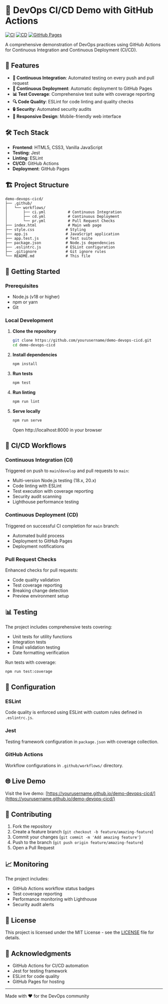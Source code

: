 # 🚀 DevOps CI/CD Demo with GitHub Actions

[![CI](https://github.com/yourusername/demo-devops-cicd/actions/workflows/ci.yml/badge.svg)](https://github.com/yourusername/demo-devops-cicd/actions/workflows/ci.yml)
[![CD](https://github.com/yourusername/demo-devops-cicd/actions/workflows/cd.yml/badge.svg)](https://github.com/yourusername/demo-devops-cicd/actions/workflows/cd.yml)
[![GitHub Pages](https://img.shields.io/badge/GitHub%20Pages-deployed-brightgreen)](https://yourusername.github.io/demo-devops-cicd/)

A comprehensive demonstration of DevOps practices using GitHub Actions for Continuous Integration and Continuous Deployment (CI/CD).

## 🌟 Features

- **🧪 Continuous Integration**: Automated testing on every push and pull request
- **🚀 Continuous Deployment**: Automatic deployment to GitHub Pages
- **📊 Test Coverage**: Comprehensive test suite with coverage reporting
- **🔍 Code Quality**: ESLint for code linting and quality checks
- **🔒 Security**: Automated security audits
- **📱 Responsive Design**: Mobile-friendly web interface

## 🛠️ Tech Stack

- **Frontend**: HTML5, CSS3, Vanilla JavaScript
- **Testing**: Jest
- **Linting**: ESLint
- **CI/CD**: GitHub Actions
- **Deployment**: GitHub Pages

## 🏗️ Project Structure

```
demo-devops-cicd/
├── .github/
│   └── workflows/
│       ├── ci.yml          # Continuous Integration
│       ├── cd.yml          # Continuous Deployment
│       └── pr.yml          # Pull Request Checks
├── index.html              # Main web page
├── style.css              # Styling
├── app.js                 # JavaScript application
├── app.test.js            # Test suite
├── package.json           # Node.js dependencies
├── .eslintrc.js           # ESLint configuration
├── .gitignore             # Git ignore rules
└── README.md              # This file
```

## 🚀 Getting Started

### Prerequisites

- Node.js (v18 or higher)
- npm or yarn
- Git

### Local Development

1. **Clone the repository**
   ```bash
   git clone https://github.com/yourusername/demo-devops-cicd.git
   cd demo-devops-cicd
   ```

2. **Install dependencies**
   ```bash
   npm install
   ```

3. **Run tests**
   ```bash
   npm test
   ```

4. **Run linting**
   ```bash
   npm run lint
   ```

5. **Serve locally**
   ```bash
   npm run serve
   ```
   Open http://localhost:8000 in your browser

## 🔄 CI/CD Workflows

### Continuous Integration (CI)
Triggered on push to `main`/`develop` and pull requests to `main`:
- Multi-version Node.js testing (18.x, 20.x)
- Code linting with ESLint
- Test execution with coverage reporting
- Security audit scanning
- Lighthouse performance testing

### Continuous Deployment (CD)
Triggered on successful CI completion for `main` branch:
- Automated build process
- Deployment to GitHub Pages
- Deployment notifications

### Pull Request Checks
Enhanced checks for pull requests:
- Code quality validation
- Test coverage reporting
- Breaking change detection
- Preview environment setup

## 📊 Testing

The project includes comprehensive tests covering:
- Unit tests for utility functions
- Integration tests
- Email validation testing
- Date formatting verification

Run tests with coverage:
```bash
npm run test:coverage
```

## 🔧 Configuration

### ESLint
Code quality is enforced using ESLint with custom rules defined in `.eslintrc.js`.

### Jest
Testing framework configuration in `package.json` with coverage collection.

### GitHub Actions
Workflow configurations in `.github/workflows/` directory.

## 🌐 Live Demo

Visit the live demo: [https://yourusername.github.io/demo-devops-cicd/](https://yourusername.github.io/demo-devops-cicd/)

## 🤝 Contributing

1. Fork the repository
2. Create a feature branch (`git checkout -b feature/amazing-feature`)
3. Commit your changes (`git commit -m 'Add amazing feature'`)
4. Push to the branch (`git push origin feature/amazing-feature`)
5. Open a Pull Request

## 📈 Monitoring

The project includes:
- GitHub Actions workflow status badges
- Test coverage reporting
- Performance monitoring with Lighthouse
- Security audit alerts

## 📝 License

This project is licensed under the MIT License - see the [LICENSE](LICENSE) file for details.

## 🙏 Acknowledgments

- GitHub Actions for CI/CD automation
- Jest for testing framework
- ESLint for code quality
- GitHub Pages for hosting

---

Made with ❤️ for the DevOps community
